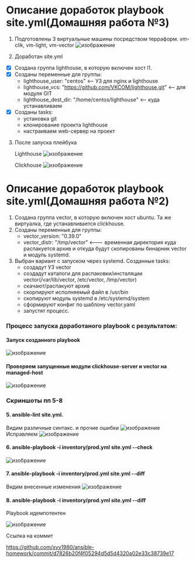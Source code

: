 # Описание доработок playbook site.yml(Домашняя работа №3)
1. Подготовлены 3 виртуальные машины посредством терраформ. vm-clik, vm-light, vm-vector
   ![изображение](https://github.com/xvv1980/ansible-homework/assets/169840386/47a9f47d-2a74-4a89-b9d2-39d41ef96660)

2. Доработан site.yml
  - [x] Создана группа lighthouse, в которую включен хост l1.    
  - [x] Созданы переменные для группы:
       * lighthouse_user: "centos"                                   <-- УЗ для nginx и lighthouse
       * lighthouse_vcs: "https://github.com/VKCOM/lighthouse.git"   <-- для модуля GIT
       * lighthouse_dest_dir: "/home/centos/lighthouse"              <-- куда устанавливаем
  - [x] Созданы tasks:
       * установка git
       * клонирование проекта lighthouse
       * настраиваем web-сервер на проект

 3. После запуска плейбука
    
    Lighthouse
    ![изображение](https://github.com/xvv1980/ansible-homework/assets/169840386/86abdb2a-6eb3-483d-8eea-b34fc01a804d)

    Clickhouse
    ![изображение](https://github.com/xvv1980/ansible-homework/assets/169840386/634c6e2f-d087-4a41-9914-12d6308026db)



   

# Описание доработок playbook site.yml(Домашняя работа №2)

1. Создана группа vector, в которую включен хост ubuntu. Та же виртуалка, где устанавливается clickhouse.
2. Созданы переменные для группы:
   - vector_version: "0.39.0"
   - vector_distr: "/tmp/vector"   <--- временная директория куда распакуется архив и откуда будут скопированы бинарник vector и модуль systemd.
3. Выбран вариант с запуском через systemd.
   Созданные tasks:
     - создадут УЗ vector
     - создадут каталоги для распаковки/инсталяции  vector(/var/lib/vector, /etc/vector, /tmp/vector)
     - скачают/распакуют архив
     - скорпируют исполняемый файл в /usr/bin
     - скопируют модуль systemd в /etc/systemd/system
     - сформируют конфиг по шаблону  vector.yaml
     - запустят процесс.
       






### Процесс запуска доработаного playbook с результатом:

#### Запуск созданного playbook
![изображение](https://github.com/xvv1980/ansible-homework/assets/169840386/99dd9eea-901c-4d0d-aa30-2b36c23f27c9)
#### Проверяем запущенные модули clickhouse-server и vector на managed-host
![изображение](https://github.com/xvv1980/ansible-homework/assets/169840386/80e75277-3597-4930-9ee7-3839e13bbda9)

### Скриншоты пп 5-8
#### 5. ansible-lint site.yml.  
Видим различные синтакс. и прочие ошибки
![изображение](https://github.com/xvv1980/ansible-homework/assets/169840386/063a675a-0b67-44e9-af7c-fd9ff9d5f666)
Исправляем
![изображение](https://github.com/xvv1980/ansible-homework/assets/169840386/618802e2-6c47-4e04-b183-229215ca11f9)

#### 6. ansible-playbook -i inventory/prod.yml site.yml --check
![изображение](https://github.com/xvv1980/ansible-homework/assets/169840386/86adaff2-4329-4a3f-bcbe-1e81e2ed9298)

#### 7. ansible-playbook -i inventory/prod.yml site.yml --diff
Видим внесенные изменения
![изображение](https://github.com/xvv1980/ansible-homework/assets/169840386/6ac0d707-b533-4bdd-9afb-c6b2bb826313)

#### 8. ansible-playbook -i inventory/prod.yml site.yml --diff
Playbook идемпотентен

![изображение](https://github.com/xvv1980/ansible-homework/assets/169840386/5e9ccc1c-ceda-441d-a2cd-e61025d6c45c)


Ссылка на коммит

https://github.com/xvv1980/ansible-homework/commit/d7826b20f4f05294d5d5d4320a02e33c38739e17






